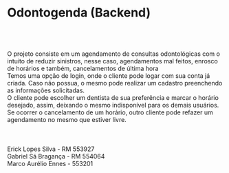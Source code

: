 <h1>Odontogenda (Backend)</h1>
<br>
<br>
<br>
O projeto consiste em um agendamento de consultas odontológicas com o intuito de reduzir sinistros, nesse caso, agendamentos mal feitos, enrosco de horários e também, cancelamentos de última hora
<br>
Temos uma opção de login, onde o cliente pode logar com sua conta já criada. Caso não possua, o mesmo pode realizar um cadastro preenchendo as informações solicitadas.
<br>
O cliente pode escolher um dentista de sua preferência e marcar o horário desejado, assim, deixando o mesmo indisponível para os demais usuários.
<br>
Se ocorrer o cancelamento de um horário, outro cliente pode refazer um agendamento no mesmo que estiver livre.
<br>
<br>
<br>
<br>
Erick Lopes Silva - RM 553927
<br>
Gabriel Sá Bragança - RM 554064
<br>
Marco Aurélio Ennes - 553201
